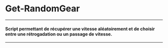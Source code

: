 # Get-RandomGear

---
#### Script permettant de récupérer une vitesse aléatoirement et de choisir entre une rétrogadation ou un passage de vitesse.
---
